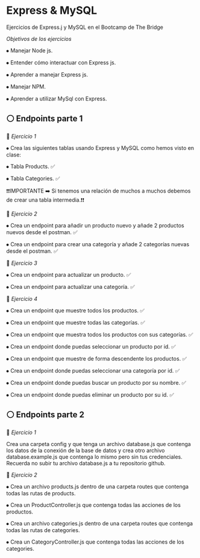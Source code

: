 # Express & MySQL

Ejercicios de Express.j y MySQL en el Bootcamp de The Bridge

_Objetivos de los ejercicios_

⦁ Manejar Node js.

⦁ Entender cómo interactuar con Express js.

⦁ Aprender a manejar Express js.

⦁ Manejar NPM.

⦁ Aprender a utilizar MySql con Express.

## ⚪ Endpoints parte 1

🔷 _Ejercicio 1_

⦁ Crea las siguientes tablas usando Express y MySQL como hemos visto en clase:

⦁ Tabla Products. ✅

⦁ Tabla Categories. ✅


❗❗IMPORTANTE ➡️ Si tenemos una relación de muchos a muchos debemos de crear una tabla intermedia.❗❗


🔷 _Ejercicio 2_

⦁ Crea un endpoint para añadir un producto nuevo y añade 2 productos nuevos desde el postman. ✅

⦁ Crea un endpoint para crear una categoría y añade 2 categorías nuevas desde el postman. ✅


🔷 _Ejercicio 3_

⦁ Crea un endpoint para actualizar un producto. ✅

⦁ Crea un endpoint para actualizar una categoría. ✅


🔷 _Ejercicio 4_

⦁ Crea un endpoint que muestre todos los productos. ✅

⦁ Crea un endpoint que muestre todas las categorías. ✅

⦁ Crea un endpoint que muestra todos los productos con sus categorías. ✅

⦁ Crea un endpoint donde puedas seleccionar un producto por id. ✅

⦁ Crea un endpoint que muestre de forma descendente los productos. ✅

⦁ Crea un endpoint donde puedas seleccionar una categoría por id. ✅

⦁ Crea un endpoint donde puedas buscar un producto por su nombre. ✅

⦁ Crea un endpoint donde puedas eliminar un producto por su id. ✅

## ⚪ Endpoints parte 2

🔷 _Ejercicio 1_

Crea una carpeta config  y que tenga un archivo database.js que contenga los datos de la conexión de la base de datos y crea otro archivo database.example.js que contenga lo mismo pero sin tus credenciales. Recuerda no subir tu archivo database.js a tu repositorio github.

🔷 _Ejercicio 2_

⦁ Crea un archivo products.js dentro de una carpeta routes que contenga todas las rutas de products.

⦁ Crea un ProductController.js que contenga todas las acciones de los productos.

⦁ Crea un archivo categories.js dentro de una carpeta routes que contenga todas las rutas de categories.

⦁ Crea un CategoryController.js que contenga todas las acciones de los categories.

